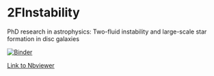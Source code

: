 2FInstability
=============

PhD research in astrophysics: Two-fluid instability and large-scale star formation in disc galaxies

[![Binder](http://mybinder.org/badge.svg)](http://mybinder.org/repo/Amarchuk/2FInstability)

[Link to Nbviewer](https://nbviewer.jupyter.org/github/Amarchuk/2FInstability/tree/master/notebooks/)
